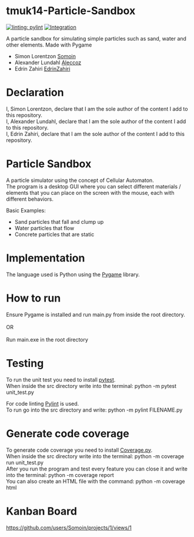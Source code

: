 # tmuk14-Particle-Sandbox
[![linting: pylint](https://img.shields.io/badge/linting-pylint-yellowgreen)](https://github.com/pylint-dev/pylint)
[![Integration](https://github.com/Somoin/tmuk14-Particle-Sandbox/actions/workflows/Integration.yml/badge.svg?branch=main)](https://github.com/Somoin/tmuk14-Particle-Sandbox/actions/workflows/Integration.yml)
<br/>

A particle sandbox for simulating simple particles such as sand, water and other elements. Made with Pygame

- Simon Lorentzon    [Somoin](https://github.com/Somoin)
- Alexander Lundahl  [Aleccoz](https://github.com/Aleccoz)
- Edrin Zahiri       [EdrinZahiri](https://github.com/EdrinZahiri)

# Declaration

I, Simon Lorentzon, declare that I am the sole author of the content I add to this repository. <br/>
I, Alexander Lundahl, declare that I am the sole author of the content I add to this repository. <br/>
I, Edrin Zahiri, declare that I am the sole author of the content I add to this repository. <br/>

# Particle Sandbox
A particle simulator using the concept of Cellular Automaton. <br/>
The program is a desktop GUI where you can select different materials / elements that you can place on the screen with the mouse, each with different behaviors. <br/>

Basic Examples: 
- Sand particles that fall and clump up
- Water particles that flow
- Concrete particles that are static

# Implementation
The language used is Python using the [Pygame](https://www.pygame.org/news) library. 

# How to run
Ensure Pygame is installed and run main.py from inside the root directory. <br>
<br>
OR <br>
<br>
Run main.exe in the root directory

# Testing
To run the unit test you need to install [pytest](https://docs.pytest.org/en/stable/getting-started.html). <br/>
When inside the src directory write into the terminal: python -m pytest unit_test.py 

For code linting [Pylint](https://pypi.org/project/pylint/) is used. <br/>
To run go into the src directory and write: python -m pylint FILENAME.py

# Generate code coverage
To generate code coverage you need to install [Coverage.py](https://coverage.readthedocs.io/en/7.8.0/). <br/>
When inside the src directory write into the terminal: python -m coverage run unit_test.py <br/>
After you run the program and test every feature you can close it and write into the terminal: python -m coverage report <br/>
You can also create an HTML file with the command: python -m coverage html

# Kanban Board
https://github.com/users/Somoin/projects/1/views/1

